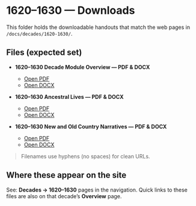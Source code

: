 # 1620–1630 — Downloads

This folder holds the downloadable handouts that match the web pages in  
`/docs/decades/1620-1630/`.

## Files (expected set)

- **1620–1630 Decade Module Overview — PDF & DOCX**  
  - [Open PDF](./1620-1630-Decade-Module-Overview.pdf)  
  - [Open DOCX](./1620-1630-Decade-Module-Overview.docx)

- **1620–1630 Ancestral Lives — PDF & DOCX**  
  - [Open PDF](./1620-1630-Ancestral-Lives.pdf)  
  - [Open DOCX](./1620-1630-Ancestral-Lives.docx)

- **1620–1630 New and Old Country Narratives — PDF & DOCX**  
  - [Open PDF](./1620-1630-New-and-Old-Country-Narratives.pdf)  
  - [Open DOCX](./1620-1630-New-and-Old-Country-Narratives.docx)

> Filenames use hyphens (no spaces) for clean URLs.

## Where these appear on the site

See: **Decades → 1620–1630** pages in the navigation. Quick links to these files are also on that decade’s **Overview** page.

